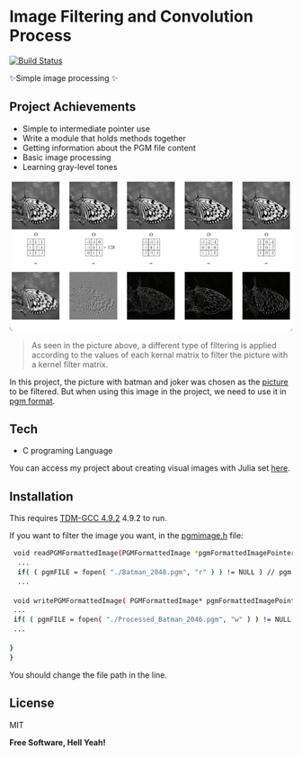 # Image Filtering and Convolution Process


[![Build Status](https://travis-ci.org/joemccann/dillinger.svg?branch=master)]()

✨Simple image processing ✨
## Project Achievements

- Simple to intermediate pointer use
- Write a module that holds methods together
- Getting information about the PGM file content
- Basic image processing
- Learning gray-level tones

![My Image](/Example_Image/readmeImg/example_filter_images.PNG)

> As seen in the picture above, a different type of filtering is applied according to the values ​​of each kernal matrix to filter the picture with a kernel filter matrix.

In this project, the picture with batman and joker was chosen as the [picture](/Example_Image/readmeImg/Batman_Image.jpg) to be filtered.
But when using this image in the project, we need to use it in [pgm format](/Example_Image/Batman_2048.pgm).
## Tech

- C programing Language

You can access my project about creating visual images with Julia set [here](https://github.com/suleymanayaz/Julia-Cluster).


## Installation

This requires [TDM-GCC 4.9.2](https://sourceforge.net/projects/tdm-gcc/files/TDM-GCC%204.9%20series/4.9.2-tdm-1%20DW2/) 4.9.2 to run.

If you want to filter the image you want, in the [pgmimage.h](/src/pgmimages.h) file:

```sh
 void readPGMFormattedImage(PGMFormattedImage *pgmFormattedImagePointer ){
  ...
  if( ( pgmFILE = fopen( "./Batman_2048.pgm", "r" ) ) != NULL ) // pgm file path
  ...
  
 void writePGMFormattedImage( PGMFormattedImage* pgmFormattedImagePointer ){
 ...
 if( ( pgmFILE = fopen( "./Processed_Batman_2046.pgm", "w" ) ) != NULL ) // pgm file path
 ...

}
} 
```
You should change the file path in the line.



## License

MIT

**Free Software, Hell Yeah!**

[//]: # (These are reference links used in the body of this note and get stripped out when the markdown processor does its job. There is no need to format nicely because it shouldn't be seen. Thanks SO - http://stackoverflow.com/questions/4823468/store-comments-in-markdown-syntax)

   [dill]: <https://github.com/joemccann/dillinger>
   [git-repo-url]: <https://github.com/joemccann/dillinger.git>
   [john gruber]: <http://daringfireball.net>
   [df1]: <http://daringfireball.net/projects/markdown/>
   [markdown-it]: <https://github.com/markdown-it/markdown-it>
   [Ace Editor]: <http://ace.ajax.org>
   [node.js]: <http://nodejs.org>
   [Twitter Bootstrap]: <http://twitter.github.com/bootstrap/>
   [jQuery]: <http://jquery.com>
   [@tjholowaychuk]: <http://twitter.com/tjholowaychuk>
   [express]: <http://expressjs.com>
   [AngularJS]: <http://angularjs.org>
   [Gulp]: <http://gulpjs.com>

   [PlDb]: <https://github.com/joemccann/dillinger/tree/master/plugins/dropbox/README.md>
   [PlGh]: <https://github.com/joemccann/dillinger/tree/master/plugins/github/README.md>
   [PlGd]: <https://github.com/joemccann/dillinger/tree/master/plugins/googledrive/README.md>
   [PlOd]: <https://github.com/joemccann/dillinger/tree/master/plugins/onedrive/README.md>
   [PlMe]: <https://github.com/joemccann/dillinger/tree/master/plugins/medium/README.md>
   [PlGa]: <https://github.com/RahulHP/dillinger/blob/master/plugins/googleanalytics/README.md>
